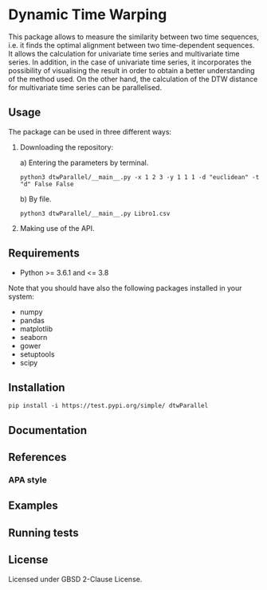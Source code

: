 # Dynamic Time Warping 

This package allows to measure the similarity between two time sequences, i.e. it finds the optimal alignment between two time-dependent sequences. It allows the calculation for univariate time series and multivariate time series. In addition, in the case of univariate time series, it incorporates the possibility of visualising the result in order to obtain a better understanding of the method used. On the other hand, the calculation of the DTW distance for multivariate time series can be parallelised. 

## Usage

The package can be used in three different ways:

1) Downloading the repository:

    a) Entering the parameters by terminal.  

    ```
    python3 dtwParallel/__main__.py -x 1 2 3 -y 1 1 1 -d "euclidean" -t "d" False False
    ```
   
    b) By file.

    ```
    python3 dtwParallel/__main__.py Libro1.csv
    ```

2) Making use of the API. 



## Requirements

* Python >= 3.6.1 and <= 3.8


Note that you should have also the following packages installed in your system:
- numpy
- pandas
- matplotlib
- seaborn
- gower
- setuptools
- scipy

## Installation
```
pip install -i https://test.pypi.org/simple/ dtwParallel
```

## Documentation

## References


### APA style


## Examples


## Running tests


## License

Licensed under GBSD 2-Clause License.
